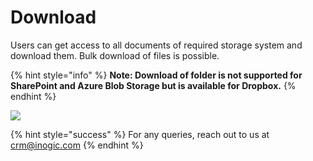 # Download

Users can get access to all documents of required storage system and download them. Bulk download of files is possible.&#x20;

{% hint style="info" %}
**Note: Download of folder is not supported for SharePoint and Azure Blob Storage but is available for Dropbox.**
{% endhint %}

![](../../.gitbook/assets/Features\_Download.png)

{% hint style="success" %}
For any queries, reach out to us at [crm@inogic.com](mailto:crm@inogic.com)
{% endhint %}
